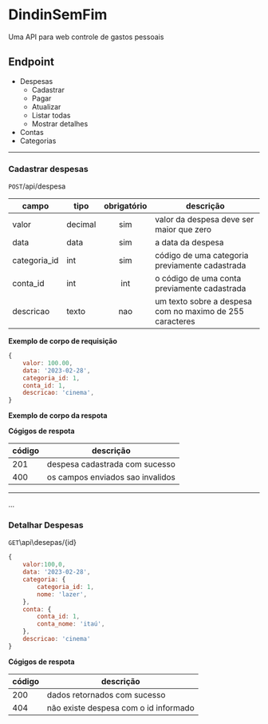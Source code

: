# DindinSemFim

Uma API para web controle de gastos pessoais 


## Endpoint

- Despesas
    - Cadastrar 
    - Pagar 
    - Atualizar
    - Listar todas
    - Mostrar detalhes
- Contas
- Categorias


--- 


### Cadastrar despesas

`POST`/api/despesa

| campo | tipo | obrigatório | descrição
|------ |------|:-----------: |---------
|valor | decimal | sim | valor da despesa deve ser maior que zero
|data| data | sim | a data da despesa | 
|categoria_id| int | sim | código de uma categoria previamente cadastrada
|conta_id|int|int|o código de uma conta previamente cadastrada
|descricao|texto|nao|um texto sobre a despesa com no maximo de 255 caracteres   

**Exemplo de corpo de requisição** 

```js
{
    valor: 100.00,
    data: '2023-02-28',
    categoria_id: 1,
    conta_id: 1,
    descricao: 'cinema',
}
```


**Exemplo de corpo da respota**

**Cógigos de respota**

|código| descrição
| - | -
|201 | despesa cadastrada com sucesso
|400 | os campos enviados sao invalidos


---
...
### Detalhar Despesas
`GET`\api\desepas/{id}       
```js
{
    valor:100,0,
    data: '2023-02-28',
    categoria: {
        categoria_id: 1,
        nome: 'lazer',
    },
    conta: {
        conta_id: 1,
        conta_nome: 'itaú',
    },
    descricao: 'cinema'
}
```


**Cógigos de respota**

|código| descrição
| - | -
|200 | dados retornados com sucesso
|404 | não existe despesa com o id informado
